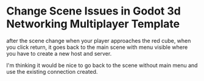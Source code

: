 # Change Scene Issues in Godot 3d Networking Multiplayer Template

after the scene change when your player approaches the red cube, when you click return, it goes back to the main scene with menu visible where you have to create a new host and server. 

I'm thinking it would be nice to go back to the scene without main menu and use the existing connection created.
